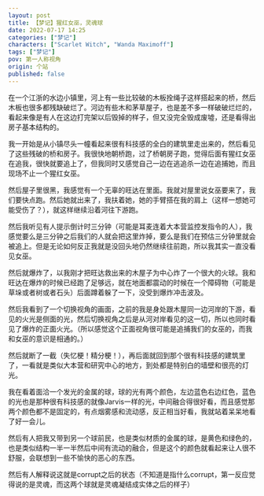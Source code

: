 ```yaml
---
layout: post
title: 【梦记】猩红女巫，灵魂球
date: 2022-07-17 14:25
categories: ["梦记"]
characters: ["Scarlet Witch", "Wanda Maximoff"]
tags: ["梦记"]
pov: 第一人称视角
origin: 个站
published: false
---
```


在一个江浙的水边小镇里，河上有一些比较破的木板拴绳子这样搭起来的桥，然后木板也很多都残缺破烂了。河边有些木和茅草屋子，也是差不多一样破破烂烂的，看起来像是有人在这边打完架以后毁掉的样子，但又没完全毁成废墟，还是看得出房子基本结构的。

我一开始是从小镇尽头一幢看起来很有科技感的全白的建筑里走出来的，然后看见了这些残破的桥和房子。我很快地朝桥跑，过了桥朝房子跑，觉得后面有猩红女巫在追我，很快就要追上了，但我同时又感觉自己一边在逃追杀一边在追捕她，而且现场不止一个猩红女巫。

然后屋子里很黑，我感觉有一个无辜的旺达在里面。我就对屋里说女巫要来了，我们要快点跑。然后她就出来了，我扶着她，她的手臂搭在我的肩上（这样一想她可能受伤了？），就这样继续沿着河往下游跑。

然后我听见有人提示倒计时三分钟（可能是耳麦连着大本营监控发指令的人），我感觉要么是三分钟之后我们的人就会把这里炸掉，要么是我们在预估三分钟里就会被追上。但是无论如何反正我就是没回头地仍然继续往前跑，所以我其实一直没看见女巫。

然后就爆炸了，以我刚才把旺达救出来的木屋子为中心炸了一个很大的火球。我和旺达在爆炸的时候已经跑了足够远，就在地面都震动的时候在一个障碍物（可能是草垛或者树或者石头）后面蹲着躲了一下，没受到爆炸冲击波及。

然后我看到了一个切换视角的画面，之前的我是身处跟木屋同一边河岸的下游，看见的火光是侧面的光，然后切换视角之后是从河对岸看见的这一切，所以也同时看见了爆炸的正面火光。（所以感觉这个正面视角很可能是追捕我们的女巫的，而我和女巫的意识是相通的。）

然后就断了一截（失忆梗！精分梗！），再后面就回到那个很有科技感的建筑里了，一看就是类似大本营和研究中心的地方，到处都是特别白的墙壁和很亮的灯光。

我在看着面洽一个发光的金属的球，球的光有两个颜色，左边蓝色右边红色，蓝色的光也是那种很有科技感的就像Jarvis一样的光，中间融合得很好看，而且感觉那两个颜色都不是固定的，有点烟雾感和流动感，反正相当好看，我就站着呆呆地看了好一会儿。

然后有人把我又带到另一个球前民，也是类似材质的金属的球，是黄色和绿色的，也是类似结构一半一半然后中间有流动的融合，但是这个的颜色就看起来让人很不舒服，会联想到一些不愉快的恶心的东西。

然后有人解释说这就是corrupt之后的状态（不知道是指什么corrupt，第一反应觉得说的是灵魂，而这两个球就是灵魂凝结成实体之后的样子）
